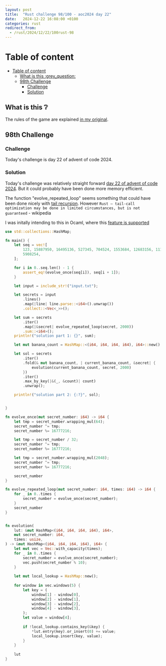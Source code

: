 ```yaml
---
layout: post
title:  "Rust challenge 98/100 - aoc2024 day 22"
date:   2024-12-22 16:08:00 +0100
categories: rust
redirect_from:
  - /rust/2024/12/22/100rust-98
---
```



#  Table of content
- [Table of content](#table-of-content)
  - [What is this :grey\_question:](#what-is-this-grey_question)
  - [98th Challenge](#98th-challenge)
    - [Challenge](#challenge)
    - [Solution](#solution)

## What is this :grey_question: 

The rules of the game are explained [in my original](https://maebli.github.io/rust/2021/10/18/100rust.html). 


## 98th Challenge
### Challenge

Today's challenge is day 22 of advent of code 2024.

### Solution

Today's challenge was relatively straight forward [day 22 of advent of code 2024](https://adventofcode.com/2024/day/22). But it could probably have been done more memory efficient. 

The function "evolve_repeated_loop" seems something that could have been done nicely with [tail recursion](https://en.wikipedia.org/wiki/Tail_call). However
`Rust – tail-call optimization may be done in limited circumstances, but is not guaranteed` - wikipedia

I was initally intending to this in Ocaml, where this [feature is supported](https://abitofocaml.weebly.com/131-tail-recursion.html)

```rust
use std::collections::HashMap;

fn main() {
    let seq = vec![
        123, 15887950, 16495136, 527345, 704524, 1553684, 12683156, 11100544, 12249484, 7753432,
        5908254,
    ];

    for i in 0..seq.len() - 1 {
        assert_eq!(evolve_once(seq[i]), seq[i + 1]);
    }

    let input = include_str!("input.txt");

    let secrets = input
        .lines()
        .map(|line| line.parse::<i64>().unwrap())
        .collect::<Vec<_>>();

    let sum = secrets
        .iter()
        .map(|&secret| evolve_repeated_loop(secret, 2000))
        .sum::<i64>();
    println!("solution part 1: {}", sum);

    let mut banana_count = HashMap::<(i64, i64, i64, i64), i64>::new();

    let sol = secrets
        .iter()
        .fold(& mut banana_count, | current_banana_count, &secret| {
            evolution(current_banana_count, secret, 2000)
        })
        .iter()
        .max_by_key(|&(_, &count)| count)
        .unwrap();

    println!("solution part 2: {:?}", sol);


}

fn evolve_once(mut secret_number: i64) -> i64 {
    let tmp = secret_number.wrapping_mul(64);
    secret_number ^= tmp;
    secret_number %= 16777216;

    let tmp = secret_number / 32;
    secret_number ^= tmp;
    secret_number %= 16777216;

    let tmp = secret_number.wrapping_mul(2048);
    secret_number ^= tmp;
    secret_number %= 16777216;

    secret_number
}

fn evolve_repeated_loop(mut secret_number: i64, times: i64) -> i64 {
    for _ in 0..times {
        secret_number = evolve_once(secret_number);
    }
    secret_number
}


fn evolution(
    lut: &mut HashMap<(i64, i64, i64, i64), i64>,
    mut secret_number: i64,
    times: usize,
) -> &mut HashMap<(i64, i64, i64, i64), i64> {
    let mut vec = Vec::with_capacity(times);
    for _ in 0..times {
        secret_number = evolve_once(secret_number);
        vec.push(secret_number % 10);
    }
    
    let mut local_lookup = HashMap::new();
    
    for window in vec.windows(5) {
        let key = (
            window[1] - window[0],
            window[2] - window[1],
            window[3] - window[2],
            window[4] - window[3],
        );
        let value = window[4];
        
        if !local_lookup.contains_key(&key) {
            *lut.entry(key).or_insert(0) += value;
            local_lookup.insert(key, value);
        }
    }
    
    lut
}

```
